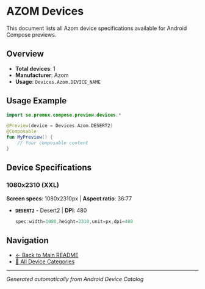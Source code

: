 # AZOM Devices

This document lists all Azom device specifications available for Android Compose previews.

## Overview

- **Total devices**: 1
- **Manufacturer**: Azom
- **Usage**: `Devices.Azom.DEVICE_NAME`

## Usage Example

```kotlin
import se.premex.compose.preview.devices.*

@Preview(device = Devices.Azom.DESERT2)
@Composable
fun MyPreview() {
    // Your composable content
}
```

## Device Specifications

### 1080x2310 (XXL)

**Screen specs**: 1080x2310px | **Aspect ratio**: 36:77

- **`DESERT2`** - Desert2 | **DPI**: 480
  ```kotlin
  spec:width=1080,height=2310,unit=px,dpi=480
  ```

## Navigation

- [← Back to Main README](../../README.md)
- [📱 All Device Categories](../README.md)

---
*Generated automatically from Android Device Catalog*
